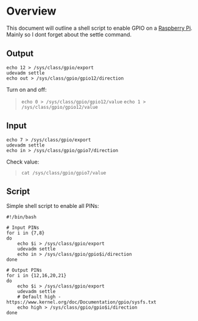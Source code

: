 # Overview

This document will outline a shell script to enable GPIO on a [Raspberry Pi](http://www.raspberrypi.org/). Mainly so I dont forget about the settle command.

## Output

```shell
echo 12 > /sys/class/gpio/export
udevadm settle
echo out > /sys/class/gpio/gpio12/direction
```

Turn on and off:

> `echo 0 > /sys/class/gpio/gpio12/value`
> `echo 1 > /sys/class/gpio/gpio12/value`

## Input

```shell
echo 7 > /sys/class/gpio/export
udevadm settle
echo in > /sys/class/gpio/gpio7/direction
```

Check value:

>`cat /sys/class/gpio/gpio7/value`

## Script

Simple shell script to enable all PINs:

```shell
#!/bin/bash

# Input PINs
for i in {7,8}
do
    echo $i > /sys/class/gpio/export
    udevadm settle
    echo in > /sys/class/gpio/gpio$i/direction
done

# Output PINs
for i in {12,16,20,21}
do
    echo $i > /sys/class/gpio/export
    udevadm settle
    # Default high - https://www.kernel.org/doc/Documentation/gpio/sysfs.txt
    echo high > /sys/class/gpio/gpio$i/direction
done
```